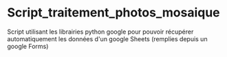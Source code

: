 # Script_traitement_photos_mosaique
 Script utilisant les librairies python google pour pouvoir récupérer automatiquement les données d'un google Sheets (remplies depuis un google Forms) 

